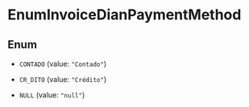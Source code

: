 

# EnumInvoiceDianPaymentMethod

## Enum


* `CONTADO` (value: `"Contado"`)

* `CR_DITO` (value: `"Crédito"`)

* `NULL` (value: `"null"`)



